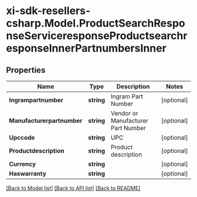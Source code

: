 # xi-sdk-resellers-csharp.Model.ProductSearchResponseServiceresponseProductsearchresponseInnerPartnumbersInner

## Properties

Name | Type | Description | Notes
------------ | ------------- | ------------- | -------------
**Ingrampartnumber** | **string** | Ingram Part Number | [optional] 
**Manufacturerpartnumber** | **string** | Vendor or Manufacturer Part Number | [optional] 
**Upccode** | **string** | UPC | [optional] 
**Productdescription** | **string** | Product description | [optional] 
**Currency** | **string** |  | [optional] 
**Haswarranty** | **string** |  | [optional] 

[[Back to Model list]](../README.md#documentation-for-models) [[Back to API list]](../README.md#documentation-for-api-endpoints) [[Back to README]](../README.md)

